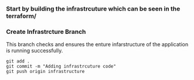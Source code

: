 
### Start by building the infrastrcuture which can be seen in the terraform/ 


### Create Infrastrcture Branch
This branch checks and ensures the enture infarstructure of the application is running successfully. 

```
git add .
git commit -m "Adding infrastrcuture code"
git push origin infrastructure
```